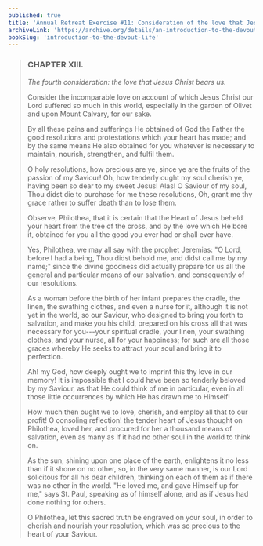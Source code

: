 ```yaml
---
published: true
title: 'Annual Retreat Exercise #11: Consideration of the love that Jesus Christ bears us'
archiveLink: 'https://archive.org/details/an-introduction-to-the-devout-life/page/278?view=theater'
bookSlug: 'introduction-to-the-devout-life'
---
```


> ### CHAPTER XIII.
>
> *The fourth consideration: the love that Jesus Christ bears us.*
>
> Consider the incomparable love on account of which Jesus Christ our Lord suffered so much in this world, especially in the garden of Olivet and upon Mount Calvary, for our sake.
>
> By all these pains and sufferings He obtained of God the Father the good resolutions and protestations which your heart has made; and by the same means He also obtained for you whatever is necessary to maintain, nourish, strengthen, and fulfil them.
>
> O holy resolutions, how precious are ye, since ye are the fruits of the passion of my Saviour! Oh, how tenderly ought my soul cherish ye, having been so dear to my sweet Jesus! Alas! O Saviour of my soul, Thou didst die to purchase for me these resolutions, Oh, grant me thy grace rather to suffer death than to lose them.
>
> Observe, Philothea, that it is certain that the Heart of Jesus beheld your heart from the tree of the cross, and by the love which He bore it, obtained for you all the good you ever had or shall ever have.
>
> Yes, Philothea, we may all say with the prophet Jeremias: "O Lord, before I had a being, Thou didst behold me, and didst call me by my name;" since the divine goodness did actually prepare for us all the general and particular means of our salvation, and consequently of our resolutions.
>
> As a woman before the birth of her infant prepares the cradle, the linen, the swathing clothes, and even a nurse for it, although it is not yet in the world, so our Saviour, who designed to bring you forth to salvation, and make you his child, prepared on his cross all that was necessary for you---your spiritual cradle, your linen, your swathing clothes, and your nurse, all for your happiness; for such are all those graces whereby He seeks to attract your soul and bring it to perfection.
>
> Ah! my God, how deeply ought we to imprint this thy love in our memory! It is impossible that I could have been so tenderly beloved by my Saviour, as that He could think of me in particular, even in all those little occurrences by which He has drawn me to Himself!
>
> How much then ought we to love, cherish, and employ all that to our profit! O consoling reflection! the tender heart of Jesus thought on Philothea, loved her, and procured for her a thousand means of salvation, even as many as if it had no other soul in the world to think on.
>
> As the sun, shining upon one place of the earth, enlightens it no less than if it shone on no other, so, in the very same manner, is our Lord solicitous for all his dear children, thinking on each of them as if there was no other in the world. "He loved me, and gave Himself up for me," says St. Paul, speaking as of himself alone, and as if Jesus had done nothing for others.
>
> O Philothea, let this sacred truth be engraved on your soul, in order to cherish and nourish your resolution, which was so precious to the heart of your Saviour.